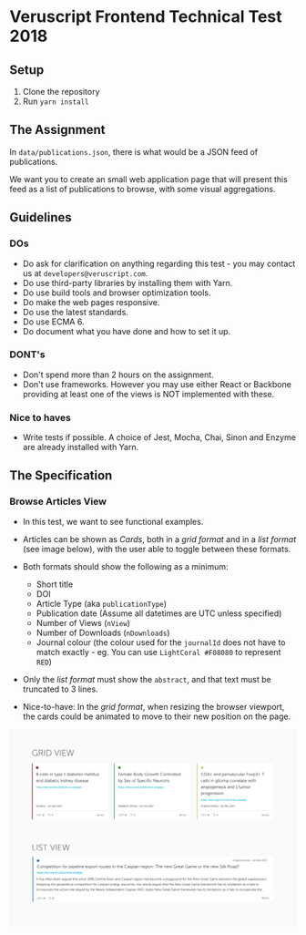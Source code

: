 Veruscript Frontend Technical Test 2018
=======================================

Setup
----

1. Clone the repository
2. Run `yarn install`

The Assignment
--------

In `data/publications.json`, there is what would be a JSON feed of publications.

We want you to create an small web application page that will present this
feed as a list of publications to browse, with some visual aggregations.

Guidelines
--------

### DOs ###

 * Do ask for clarification on anything regarding this test - you may contact us at `developers@veruscript.com`.
 * Do use third-party libraries by installing them with Yarn.
 * Do use build tools and browser optimization tools.
 * Do make the web pages responsive.
 * Do use the latest standards.
 * Do use ECMA 6.
 * Do document what you have done and how to set it up.

### DONT's ###

 * Don't spend more than 2 hours on the assignment.
 * Don't use frameworks. However you may use either React or Backbone providing at least one of the
 views is NOT implemented with these.

### Nice to haves ###

 * Write tests if possible. A choice of Jest, Mocha, Chai, Sinon and Enzyme are already installed with Yarn.


The Specification
--------------

### Browse Articles View ###

  * In this test, we want to see functional examples. 

  * Articles can be shown as _Cards_, both in a _grid format_ and in a _list format_ (see image below),
    with the user able to toggle between these formats.

  * Both formats should show the following as a minimum:

     - Short title
     - DOI
     - Article Type (aka `publicationType`)
     - Publication date (Assume all datetimes are UTC unless specified)
     - Number of Views (`nView`)
     - Number of Downloads (`nDownloads`)
     - Journal colour (the colour used for the `journalId` does not have to match exactly -
       eg. You can use `LightCoral #F08080` to represent `RED`)

  * Only the _list format_ must show the `abstract`, and that text must be truncated to 3 lines.

  * Nice-to-have: In the _grid format_, when resizing the browser viewport,
    the cards could be animated to move to their new position on the page.

![Assignment A Design Specification](README/Assignment-A-Design-Specification.png)

